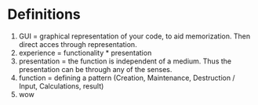 # Definitions

1. GUI = graphical representation of your code, to aid memorization. Then direct acces through representation.
2. experience = functionality * presentation
3. presentation = the function is independent of a medium. Thus the presentation can be through any of the senses.
4. function = defining a pattern (Creation, Maintenance, Destruction / Input, Calculations, result) 
5. wow
